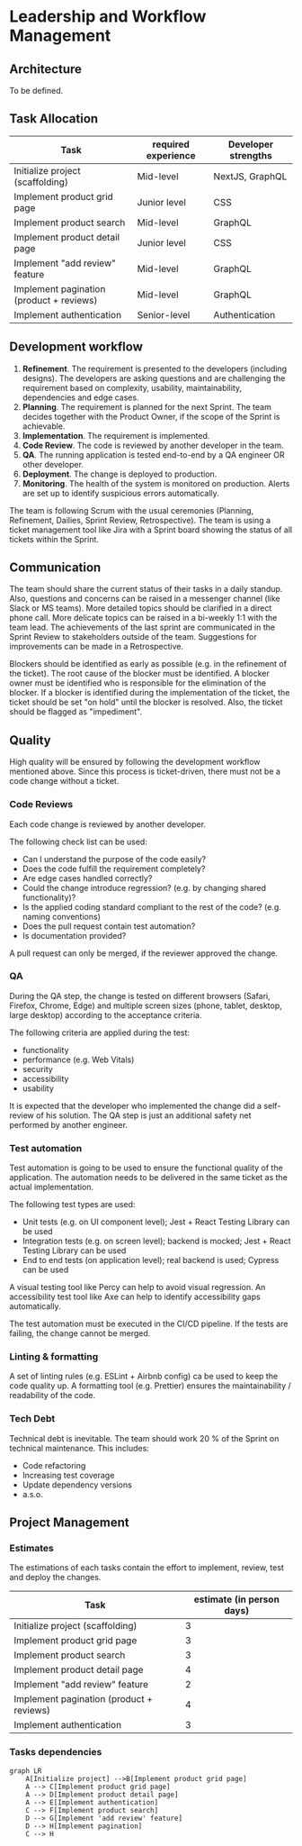 # Leadership and Workflow Management

## Architecture

To be defined.

## Task Allocation

| Task                                     | required experience | Developer strengths |
| ---------------------------------------- | ------------------- | ------------------- |
| Initialize project (scaffolding)         | Mid-level           | NextJS, GraphQL     |
| Implement product grid page              | Junior level        | CSS                 |
| Implement product search                 | Mid-level           | GraphQL             |
| Implement product detail page            | Junior level        | CSS                 |
| Implement "add review" feature           | Mid-level           | GraphQL             |
| Implement pagination (product + reviews) | Mid-level           | GraphQL             |
| Implement authentication                 | Senior-level        | Authentication      |

## Development workflow

1. **Refinement**. The requirement is presented to the developers (including designs). The developers are asking questions and are challenging the requirement based on complexity, usability, maintainability, dependencies and edge cases.
1. **Planning**. The requirement is planned for the next Sprint. The team decides together with the Product Owner, if the scope of the Sprint is achievable.
1. **Implementation**. The requirement is implemented.
1. **Code Review**. The code is reviewed by another developer in the team.
1. **QA**. The running application is tested end-to-end by a QA engineer OR other developer.
1. **Deployment**. The change is deployed to production.
1. **Monitoring**. The health of the system is monitored on production. Alerts are set up to identify suspicious errors automatically.

The team is following Scrum with the usual ceremonies (Planning, Refinement, Dailies, Sprint Review, Retrospective).
The team is using a ticket management tool like Jira with a Sprint board showing the status of all tickets within the Sprint.

## Communication

The team should share the current status of their tasks in a daily standup. Also, questions and concerns can be raised in a messenger channel (like Slack or MS teams). More detailed topics should be clarified in a direct phone call.
More delicate topics can be raised in a bi-weekly 1:1 with the team lead.
The achievements of the last sprint are communicated in the Sprint Review to stakeholders outside of the team.
Suggestions for improvements can be made in a Retrospective.

Blockers should be identified as early as possible (e.g. in the refinement of the ticket). The root cause of the blocker must be identified. A blocker owner must be identified who is responsible for the elimination of the blocker.
If a blocker is identified during the implementation of the ticket, the ticket should be set "on hold" until the blocker is resolved. Also, the ticket should be flagged as "impediment".

## Quality

High quality will be ensured by following the development workflow mentioned above.
Since this process is ticket-driven, there must not be a code change without a ticket.

### Code Reviews

Each code change is reviewed by another developer.

The following check list can be used:

- Can I understand the purpose of the code easily?
- Does the code fulfill the requirement completely?
- Are edge cases handled correctly?
- Could the change introduce regression? (e.g. by changing shared functionality)?
- Is the applied coding standard compliant to the rest of the code? (e.g. naming conventions)
- Does the pull request contain test automation?
- Is documentation provided?

A pull request can only be merged, if the reviewer approved the change.

### QA

During the QA step, the change is tested on different browsers (Safari, Firefox, Chrome, Edge) and multiple screen sizes (phone, tablet, desktop, large desktop) according to the acceptance criteria.

The following criteria are applied during the test:

- functionality
- performance (e.g. Web Vitals)
- security
- accessibility
- usability

It is expected that the developer who implemented the change did a self-review of his solution. The QA step is just an additional safety net performed by another engineer.

### Test automation

Test automation is going to be used to ensure the functional quality of the application. The automation needs to be delivered in the same ticket as the actual implementation.

The following test types are used:

- Unit tests (e.g. on UI component level); Jest + React Testing Library can be used
- Integration tests (e.g. on screen level); backend is mocked; Jest + React Testing Library can be used
- End to end tests (on application level); real backend is used; Cypress can be used

A visual testing tool like Percy can help to avoid visual regression.
An accessibility test tool like Axe can help to identify accessibility gaps automatically.

The test automation must be executed in the CI/CD pipeline. If the tests are failing, the change cannot be merged.

### Linting & formatting

A set of linting rules (e.g. ESLint + Airbnb config) ca be used to keep the code quality up.
A formatting tool (e.g. Prettier) ensures the maintainability / readability of the code.

### Tech Debt

Technical debt is inevitable. The team should work 20 % of the Sprint on technical maintenance. This includes:

- Code refactoring
- Increasing test coverage
- Update dependency versions
- a.s.o.

## Project Management

### Estimates

The estimations of each tasks contain the effort to implement, review, test and deploy the changes.

| Task                                     | estimate (in person days) |
| ---------------------------------------- | ------------------------- |
| Initialize project (scaffolding)         | 3                         |
| Implement product grid page              | 3                         |
| Implement product search                 | 3                         |
| Implement product detail page            | 4                         |
| Implement "add review" feature           | 2                         |
| Implement pagination (product + reviews) | 4                         |
| Implement authentication                 | 3                         |

### Tasks dependencies

```mermaid
graph LR
    A[Initialize project] -->B[Implement product grid page]
    A --> C[Implement product grid page]
    A --> D[Implement product detail page]
    A --> E[Implement authentication]
    C --> F[Implement product search]
    D --> G[Implement 'add review' feature]
    D --> H[Implement pagination]
    C --> H
```
